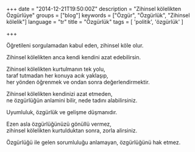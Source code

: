 +++
date = "2014-12-21T19:50:00Z"
description = "Zihinsel kölelikten Özgürlüye"
groups = ["blog"]
keywords = ["Özgür", "Özgürlük", "Zihinsel kölelik"]
language = "tr"
title = "Özgürlük"
tags = [ 'politik', 'özgürlük' ]

+++

Öğretileni sorgulamadan kabul eden, zihinsel köle olur.  

Zihinsel kölelikten anca kendi kendini azat edebilirsin.  

Zihinsel kölelikten kurtulmanın tek yolu,   
taraf tutmadan her konuya acık yaklaşıp,   
her yönden öğrenmek ve ondan sonra değerlendirmektir.  

Zihinsel kölelikten kendinizi azat etmeden,   
ne özgürlüğün anlamini bilir, nede tadını alabilirsiniz.  

Uyumluluk, özgürlük ve gelişme düşmanıdır.  

Ezen asla özgürlüğünüzü gönüllü vermez,   
zihinsel kölelikten kurtulduktan sonra, zorla alirsiniz.   

Özgürlüğü ile gelen sorumluluğu anlamayan, özgürlüğünü hak etmez.  


